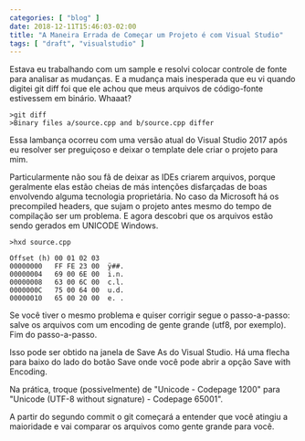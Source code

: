 ```yaml
---
categories: [ "blog" ]
date: 2018-12-11T15:46:03-02:00
title: "A Maneira Errada de Começar um Projeto é com Visual Studio"
tags: [ "draft", "visualstudio" ]
---
```

Estava eu trabalhando com um sample e resolvi colocar controle de fonte para analisar as mudanças. E a mudança mais inesperada que eu vi quando digitei git diff foi que ele achou que meus arquivos de código-fonte estivessem em binário. Whaaat?

    >git diff
    >Binary files a/source.cpp and b/source.cpp differ

Essa lambança ocorreu com uma versão atual do Visual Studio 2017 após eu resolver ser preguiçoso e deixar o template dele criar o projeto para mim.

Particularmente não sou fã de deixar as IDEs criarem arquivos, porque geralmente elas estão cheias de más intenções disfarçadas de boas envolvendo alguma tecnologia proprietária. No caso da Microsoft há os precompiled headers, que sujam o projeto antes mesmo do tempo de compilação ser um problema. E agora descobri que os arquivos estão sendo gerados em UNICODE Windows.

    >hxd source.cpp

    Offset (h) 00 01 02 03
    00000000   FF FE 23 00  ÿ##. 
    00000004   69 00 6E 00  i.n.
    00000008   63 00 6C 00  c.l.
    0000000C   75 00 64 00  u.d.
    00000010   65 00 20 00  e. .

Se você tiver o mesmo problema e quiser corrigir segue o passo-a-passo: salve os arquivos com um encoding de gente grande (utf8, por exemplo). Fim do passo-a-passo.

Isso pode ser obtido na janela de Save As do Visual Studio. Há uma flecha para baixo do lado do botão Save onde você pode abrir a opção Save with Encoding.

Na prática, troque (possivelmente) de "Unicode - Codepage 1200" para "Unicode (UTF-8 without signature) - Codepage 65001".

A partir do segundo commit o git começará a entender que você atingiu a maioridade e vai comparar os arquivos como gente grande para você.
